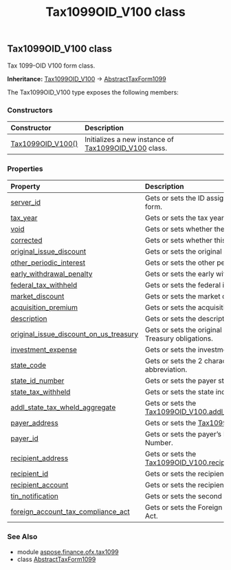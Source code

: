 ﻿---
title: Tax1099OID_V100 class
second_title: Aspose.Finance for Python via .NET API References
description: 
type: docs
weight: 170
url: /python-net/aspose.finance.ofx.tax1099/tax1099oid_v100/
is_root: false
---

## Tax1099OID_V100 class

Tax 1099-OID V100 form class.



**Inheritance:** [Tax1099OID_V100](/finance/python-net/aspose.finance.ofx.tax1099/tax1099oid_v100) → 
[AbstractTaxForm1099](/finance/python-net/aspose.finance.ofx.tax1099/abstracttaxform1099)



The Tax1099OID_V100 type exposes the following members:

### Constructors
| Constructor | Description |
| :- | :- |
| [Tax1099OID_V100()](/finance/python-net/aspose.finance.ofx.tax1099/tax1099oid_v100/__init__/#) | Initializes a new instance of [Tax1099OID_V100](/finance/python-net/aspose.finance.ofx.tax1099/tax1099oid_v100) class. |


### Properties
| Property | Description |
| :- | :- |
| [server_id](/finance/python-net/aspose.finance.ofx.tax1099/tax1099oid_v100/server_id) | Gets or sets the ID assigned by host server to the form. |
| [tax_year](/finance/python-net/aspose.finance.ofx.tax1099/tax1099oid_v100/tax_year) | Gets or sets the tax year of this form. |
| [void](/finance/python-net/aspose.finance.ofx.tax1099/tax1099oid_v100/void) | Gets or sets whether the form is void. |
| [corrected](/finance/python-net/aspose.finance.ofx.tax1099/tax1099oid_v100/corrected) | Gets or sets whether this is a corrected form. |
| [original_issue_discount](/finance/python-net/aspose.finance.ofx.tax1099/tax1099oid_v100/original_issue_discount) | Gets or sets the original issue discount. |
| [other_periodic_interest](/finance/python-net/aspose.finance.ofx.tax1099/tax1099oid_v100/other_periodic_interest) | Gets or sets the other periodic interest. |
| [early_withdrawal_penalty](/finance/python-net/aspose.finance.ofx.tax1099/tax1099oid_v100/early_withdrawal_penalty) | Gets or sets the early withdrawal penalty. |
| [federal_tax_withheld](/finance/python-net/aspose.finance.ofx.tax1099/tax1099oid_v100/federal_tax_withheld) | Gets or sets the federal income tax withheld. |
| [market_discount](/finance/python-net/aspose.finance.ofx.tax1099/tax1099oid_v100/market_discount) | Gets or sets the market discount. |
| [acquisition_premium](/finance/python-net/aspose.finance.ofx.tax1099/tax1099oid_v100/acquisition_premium) | Gets or sets the acquisition premium. |
| [description](/finance/python-net/aspose.finance.ofx.tax1099/tax1099oid_v100/description) | Gets or sets the description. |
| [original_issue_discount_on_us_treasury](/finance/python-net/aspose.finance.ofx.tax1099/tax1099oid_v100/original_issue_discount_on_us_treasury) | Gets or sets the original issue discount on U.S. Treasury obligations. |
| [investment_expense](/finance/python-net/aspose.finance.ofx.tax1099/tax1099oid_v100/investment_expense) | Gets or sets the investment expenses. |
| [state_code](/finance/python-net/aspose.finance.ofx.tax1099/tax1099oid_v100/state_code) | Gets or sets the 2 character postal code abbreviation. |
| [state_id_number](/finance/python-net/aspose.finance.ofx.tax1099/tax1099oid_v100/state_id_number) | Gets or sets the payer state identification number. |
| [state_tax_withheld](/finance/python-net/aspose.finance.ofx.tax1099/tax1099oid_v100/state_tax_withheld) | Gets or sets the state income tax withheld. |
| [addl_state_tax_wheld_aggregate](/finance/python-net/aspose.finance.ofx.tax1099/tax1099oid_v100/addl_state_tax_wheld_aggregate) | Gets or sets the [Tax1099OID_V100.addl_state_tax_wheld_aggregate](/finance/python-net/aspose.finance.ofx.tax1099/tax1099oid_v100#addl_state_tax_wheld_aggregate). |
| [payer_address](/finance/python-net/aspose.finance.ofx.tax1099/tax1099oid_v100/payer_address) | Gets or sets the [Tax1099OID_V100.payer_address](/finance/python-net/aspose.finance.ofx.tax1099/tax1099oid_v100#payer_address). |
| [payer_id](/finance/python-net/aspose.finance.ofx.tax1099/tax1099oid_v100/payer_id) | Gets or sets the payer’s Federal Identification Number. |
| [recipient_address](/finance/python-net/aspose.finance.ofx.tax1099/tax1099oid_v100/recipient_address) | Gets or sets the [Tax1099OID_V100.recipient_address](/finance/python-net/aspose.finance.ofx.tax1099/tax1099oid_v100#recipient_address). |
| [recipient_id](/finance/python-net/aspose.finance.ofx.tax1099/tax1099oid_v100/recipient_id) | Gets or sets the recipient’s identification number. |
| [recipient_account](/finance/python-net/aspose.finance.ofx.tax1099/tax1099oid_v100/recipient_account) | Gets or sets the recipient’s account number. |
| [tin_notification](/finance/python-net/aspose.finance.ofx.tax1099/tax1099oid_v100/tin_notification) | Gets or sets the second TIN notification. |
| [foreign_account_tax_compliance_act](/finance/python-net/aspose.finance.ofx.tax1099/tax1099oid_v100/foreign_account_tax_compliance_act) | Gets or sets the Foreign Account Tax Compliance Act. |


### See Also

* module [aspose.finance.ofx.tax1099](../)
* class [AbstractTaxForm1099](/finance/python-net/aspose.finance.ofx.tax1099/abstracttaxform1099)
